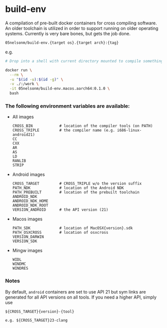 # build-env

A compilation of pre-built docker containers for cross compiling software. An 
older toolchain is utilized in order to support running on older operating systems. 
Currently is very bare bones, but gets the job done.

`05nelsonm/build-env.{target os}.{target arch}:{tag}`

e.g.
```sh
# Drop into a shell with current directory mounted to compile something for macOS aarch64

docker run \
  --rm \
  -u "$(id -u):$(id -g)" \
  -v ./:/work \
  -it 05nelsonm/build-env.macos.aarch64:0.1.0 \
  bash
```

### The following environment variables are available:

 - All images
   ```
   CROSS_BIN            # location of the compiler tools (on PATH)
   CROSS_TRIPLE         # the compiler name (e.g. i686-linux-android21)
   CC
   CXX
   AR
   AS
   LD
   RANLIB
   STRIP
   ```

 - Android images
   ```
   CROSS_TARGET         # CROSS_TRIPLE w/o the version suffix
   PATH_NDK             # location of the Android NDK
   PATH_PREBUILT        # location of the prebuilt toolchain
   ANDROID_NDK
   ANDROID_NDK_HOME
   ANDROID_NDK_ROOT
   VERSION_ANDROID      # the API version (21)
   ```

 - Macos images
   ```
   PATH_SDK             # location of MacOSX{version}.sdk
   PATH_OSXCROSS        # location of osxcross
   VERSION_DARWIN
   VERSION_SDK
   ```

 - Mingw images
   ```
   WIDL
   WINDMC
   WINDRES
   ```

### Notes

By default, `android` containers are set to use API 21 but sym links are 
generated for all API versions on all tools. If you need a higher API, simply 
use

```
${CROSS_TARGET}{version}-{tool}

e.g. ${CROSS_TARGET}23-clang
```
